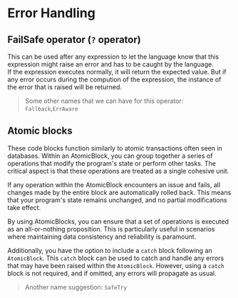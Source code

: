 # Error Handling


## FailSafe operator (`?` operator)

This can be used after any expression to let the language know that this expression might raise an error and has to be caught by the language.\
If the expression executes normally, it will return the expected value. But if any error occurs during the compution of the expression, the instance of the error that is raised will be returned.

> Some other names that we can have for this operator: `Fallback`,`ErrAware`



## Atomic blocks

These code blocks function similarly to atomic transactions often seen in databases. Within an AtomicBlock, you can group together a series of operations that modify the program's state or perform other tasks. The critical aspect is that these operations are treated as a single cohesive unit.

If any operation within the AtomicBlock encounters an issue and fails, all changes made by the entire block are automatically rolled back. This means that your program's state remains unchanged, and no partial modifications take effect.

By using AtomicBlocks, you can ensure that a set of operations is executed as an all-or-nothing proposition. This is particularly useful in scenarios where maintaining data consistency and reliability is paramount.

Additionally, you have the option to include a `catch` block following an `AtomicBlock`. This `catch` block can be used to catch and handle any errors that may have been raised within the `AtomicBlock`. However, using a `catch` block is not required, and if omitted, any errors will propagate as usual.


> Another name suggestion: `SafeTry`
